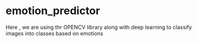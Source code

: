 # emotion_predictor
Here , we are using thr OPENCV library along with deep learning to classify images into classes based on emotions

